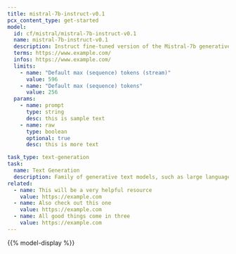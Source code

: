 ```yaml
---
title: mistral-7b-instruct-v0.1
pcx_content_type: get-started
model:
  id: cf/mistral/mistral-7b-instruct-v0.1
  name: mistral-7b-instruct-v0.1
  description: Instruct fine-tuned version of the Mistral-7b generative text model with 7 billion parameters
  terms: https://www.example.com/
  infos: https://www.example.com/
  limits:
    - name: "Default max (sequence) tokens (stream)"
      value: 596
    - name: "Default max (sequence) tokens"
      value: 256
  params:
    - name: prompt
      type: string
      desc: this is sample text
    - name: raw
      type: boolean
      optional: true
      desc: this is more text

task_type: text-generation
task:
  name: Text Generation
  description: Family of generative text models, such as large language models (LLM), that can be adapted for a variety of natural language tasks.
related:
  - name: This will be a very helpful resource
    value: https://example.com
  - name: Also check out this one
    value: https://example.com
  - name: All good things come in three
    value: https://example.com
---
```


{{% model-display %}}
